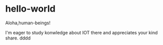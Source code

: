# hello-world

Aloha,human-beings!

I'm eager to study konwledge about IOT there and appreciates your kind share.
dddd

